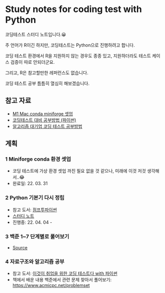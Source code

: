 # Study notes for coding test with Python
코딩테스트 스터디 노트입니다.😀 

주 언어가 R이긴 하지만, 코딩테스트는 Python으로 진행하려고 합니다.

코딩 테스트 환경에서 R을 지원하지 않는 경우도 종종 있고, 지원하더라도 테스트 케이스 검증이 따로 안되더군요.

그리고, R은 참고할만한 레퍼런스도 없습니다.

코딩 테스트 공부 틈틈히 열심히 해보겠습니다.

## 참고 자료
- [M1 Mac conda miniforge 셋업](https://hmfactory.tistory.com/26)
- [코딩테스트 대비 공부방법 (파이썬)](https://in0-pro.tistory.com/51)
- [알고리즘 대기업 코딩 테스트 공부방법](https://firesoil-it.tistory.com/28)

## 계획
### 1 Miniforge conda 환경 셋업
- 코딩 테스트에 가상 환경 셋업 까진 필요 없을 것 같으나, 미래에 이것 저것 생각해서..😂
- 완료일: 22. 03. 31
### 2 Python 기본기 다시 정립
- 참고 도서: [점프투파이썬](https://wikidocs.net/book/1)
- [스터디 노트](https://be-favorite.github.io/Study_coding/Jump%20to%20python/study_note.html)
- 진행중: 22. 04. 04 -
### 3 백준 1~7 단계별로 풀어보기
- [Source](https://www.acmicpc.net/step)
### 4 자료구조와 알고리즘 공부
- 참고 도서: [이것이 취업을 위한 코딩 테스트다 with 파이썬](http://www.yes24.com/Product/Goods/91433923)
- 책에서 배운 내용 백준에서 관련 문제 찾아서 풀어보기: https://www.acmicpc.net/problemset

